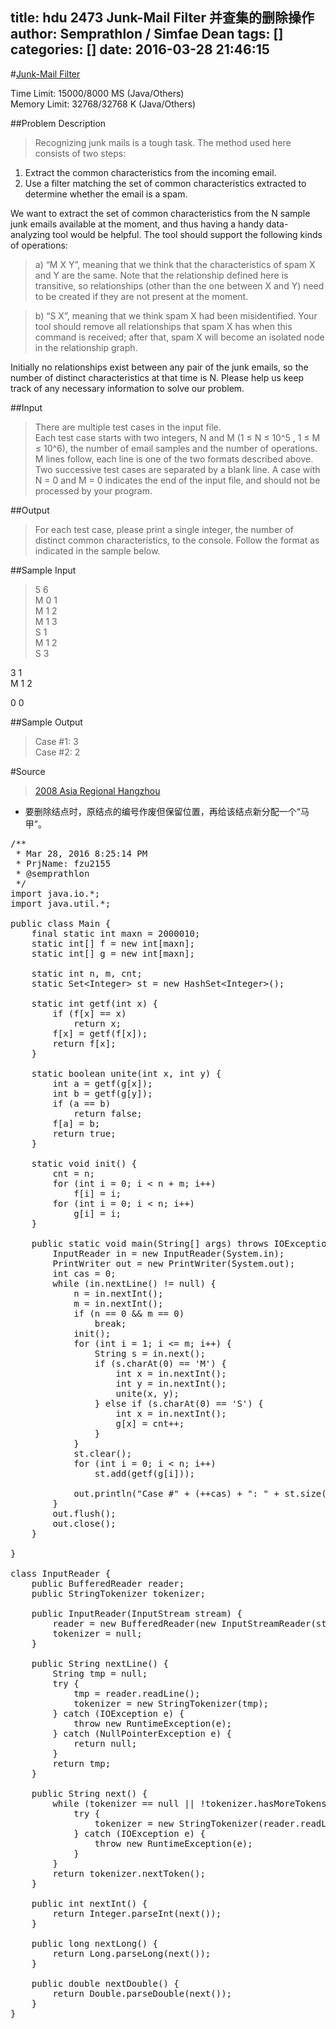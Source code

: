 title: hdu 2473 Junk-Mail Filter 并查集的删除操作
author: Semprathlon / Simfae Dean
tags: []
categories: []
date: 2016-03-28 21:46:15
---
#[Junk-Mail Filter](http://acm.hdu.edu.cn/showproblem.php?pid=2473)

Time Limit: 15000/8000 MS (Java/Others)  
Memory Limit: 32768/32768 K (Java/Others)


##Problem Description
> Recognizing junk mails is a tough task. The method used here consists of two steps:  
> 
1) Extract the common characteristics from the incoming email.
2) Use a filter matching the set of common characteristics extracted to determine whether the email is a spam.
>
We want to extract the set of common characteristics from the N sample junk emails available at the moment, and thus having a handy data-analyzing tool would be helpful. The tool should support the following kinds of operations:

> a) “M X Y”, meaning that we think that the characteristics of spam X and Y are the same. Note that the relationship defined here is transitive, so
relationships (other than the one between X and Y) need to be created if they are not present at the moment.

> b) “S X”, meaning that we think spam X had been misidentified. Your tool should remove all relationships that spam X has when this command is received; after that, spam X will become an isolated node in the relationship graph.
>
Initially no relationships exist between any pair of the junk emails, so the number of distinct characteristics at that time is N.
Please help us keep track of any necessary information to solve our problem.
 

##Input
>There are multiple test cases in the input file.  
>Each test case starts with two integers, N and M (1 ≤ N ≤ 10^5 , 1 ≤ M ≤ 10^6), the number of email samples and the number of operations. M lines follow, each line is one of the two formats described above.
Two successive test cases are separated by a blank line. A case with N = 0 and M = 0 indicates the end of the input file, and should not be processed by your program.
 

##Output
>For each test case, please print a single integer, the number of distinct common characteristics, to the console. Follow the format as indicated in the sample below.
 

##Sample Input
>5 6  
M 0 1  
M 1 2  
M 1 3  
S 1  
M 1 2  
S 3  
>
3 1  
M 1 2  
>
0 0  
 

##Sample Output
>Case #1: 3   
Case #2: 2
 

#Source
>[2008 Asia Regional Hangzhou](http://acm.hdu.edu.cn/search.php?field=problem&key=2008+Asia+Regional+Hangzhou&source=1&searchmode=source)

* 要删除结点时，原结点的编号作废但保留位置，再给该结点新分配一个“马甲”。  
 
<pre class="lang:java decode:true " >/**
 * Mar 28, 2016 8:25:14 PM
 * PrjName: fzu2155
 * @semprathlon
 */
import java.io.*;
import java.util.*;

public class Main {
    final static int maxn = 2000010;
    static int[] f = new int[maxn];
    static int[] g = new int[maxn];

    static int n, m, cnt;
    static Set&lt;Integer&gt; st = new HashSet&lt;Integer&gt;();

    static int getf(int x) {
        if (f[x] == x)
            return x;
        f[x] = getf(f[x]);
        return f[x];
    }

    static boolean unite(int x, int y) {
        int a = getf(g[x]);
        int b = getf(g[y]);
        if (a == b)
            return false;
        f[a] = b;
        return true;
    }

    static void init() {
        cnt = n;
        for (int i = 0; i &lt; n + m; i++)
            f[i] = i;
        for (int i = 0; i &lt; n; i++)
            g[i] = i;
    }

    public static void main(String[] args) throws IOException {
        InputReader in = new InputReader(System.in);
        PrintWriter out = new PrintWriter(System.out);
        int cas = 0;
        while (in.nextLine() != null) {
            n = in.nextInt();
            m = in.nextInt();
            if (n == 0 &amp;&amp; m == 0)
                break;
            init();
            for (int i = 1; i &lt;= m; i++) {
                String s = in.next();
                if (s.charAt(0) == 'M') {
                    int x = in.nextInt();
                    int y = in.nextInt();
                    unite(x, y);
                } else if (s.charAt(0) == 'S') {
                    int x = in.nextInt();
                    g[x] = cnt++;
                }
            }
            st.clear();
            for (int i = 0; i &lt; n; i++)
                st.add(getf(g[i]));

            out.println("Case #" + (++cas) + ": " + st.size());
        }
        out.flush();
        out.close();
    }

}

class InputReader {
    public BufferedReader reader;
    public StringTokenizer tokenizer;

    public InputReader(InputStream stream) {
        reader = new BufferedReader(new InputStreamReader(stream), 32768);
        tokenizer = null;
    }

    public String nextLine() {
        String tmp = null;
        try {
            tmp = reader.readLine();
            tokenizer = new StringTokenizer(tmp);
        } catch (IOException e) {
            throw new RuntimeException(e);
        } catch (NullPointerException e) {
            return null;
        }
        return tmp;
    }

    public String next() {
        while (tokenizer == null || !tokenizer.hasMoreTokens()) {
            try {
                tokenizer = new StringTokenizer(reader.readLine());
            } catch (IOException e) {
                throw new RuntimeException(e);
            }
        }
        return tokenizer.nextToken();
    }

    public int nextInt() {
        return Integer.parseInt(next());
    }

    public long nextLong() {
        return Long.parseLong(next());
    }

    public double nextDouble() {
        return Double.parseDouble(next());
    }
}</pre> 
